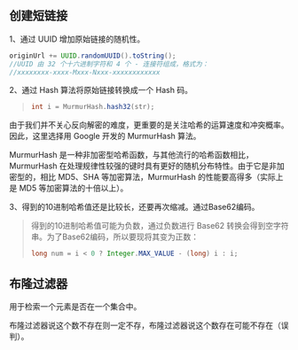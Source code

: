 ## 创建短链接

1、通过 UUID 增加原始链接的随机性。

```java
originUrl += UUID.randomUUID().toString();
//UUID 由 32 个十六进制字符和 4 个 - 连接符组成，格式为：
//xxxxxxxx-xxxx-Mxxx-Nxxx-xxxxxxxxxxxx
```

2、通过 Hash 算法将原始链接转换成一个 Hash 码。

> ```java
> int i = MurmurHash.hash32(str);
> ```

由于我们并不关心反向解密的难度，更重要的是关注哈希的运算速度和冲突概率。因此，这里选择用 Google 开发的 MurmurHash 算法。

MurmurHash 是一种非加密型哈希函数，与其他流行的哈希函数相比，MurmurHash 在处理规律性较强的键时具有更好的随机分布特性。由于它是非加密型的，相比 MD5、SHA 等加密算法，MurmurHash 的性能要高得多（实际上是 MD5 等加密算法的十倍以上）。

3、得到的10进制哈希值还是比较长，还要再次缩减。通过Base62编码。

> 得到的10进制哈希值可能为负数，通过负数进行 Base62 转换会得到空字符串。为了Base62编码，所以要现将其变为正数：
>
> ```java
> long num = i < 0 ? Integer.MAX_VALUE - (long) i : i;
> ```

## 布隆过滤器

用于检索一个元素是否在一个集合中。

布隆过滤器说这个数不存在则一定不存，布隆过滤器说这个数存在可能不存在（误判）。



























